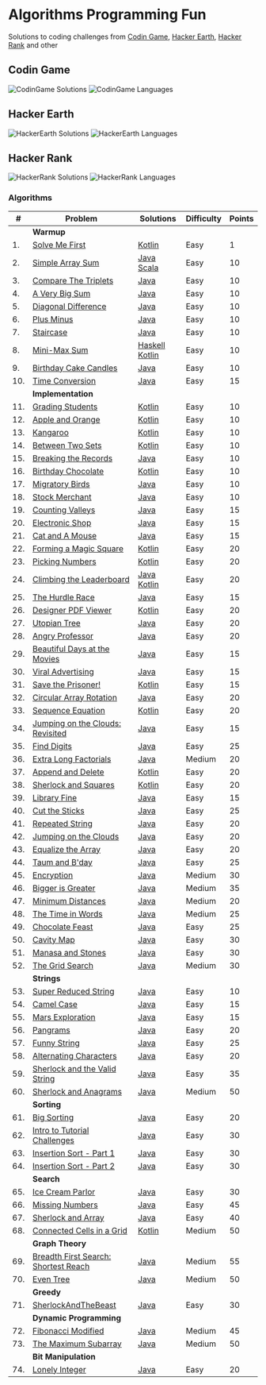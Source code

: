 # Algorithms Programming Fun

Solutions to coding challenges from [Codin Game](www.codingame.com), 
[Hacker Earth](www.hackerearth.com), [Hacker Rank](www.hackerrank.com) and other

## Codin Game
![CodinGame Solutions] ![CodinGame Languages]

## Hacker Earth
![HackerEarth Solutions] ![HackerEarth Languages]

## Hacker Rank
![HackerRank Solutions] ![HackerRank Languages]

### Algorithms

|   # | Problem                                | Solutions                                   | Difficulty | Points |
|-----|----------------------------------------|---------------------------------------------|------------|--------|
|     | **Warmup**                             |                                             |            |        |
|  1. | [Solve Me First]                       | [Kotlin][Solve Me First Kotlin]             | Easy       |      1 |
|  2. | [Simple Array Sum]                     | [Java][SAS Java] [Scala][SAS Scala]         | Easy       |     10 |
|  3. | [Compare The Triplets]                 | [Java][CTT Java]                            | Easy       |     10 |
|  4. | [A Very Big Sum]                       | [Java][AVBS Java]                           | Easy       |     10 |
|  5. | [Diagonal Difference]                  | [Java][DD Java]                             | Easy       |     10 |
|  6. | [Plus Minus]                           | [Java][PM Java]                             | Easy       |     10 |
|  7. | [Staircase]                            | [Java][Staircase Java]                      | Easy       |     10 |
|  8. | [Mini-Max Sum]                         | [Haskell][MMS Haskell] [Kotlin][MMS Kotlin] | Easy       |     10 |
|  9. | [Birthday Cake Candles]                | [Java][BCC Java]                            | Easy       |     10 |
| 10. | [Time Conversion]                      | [Java][TC Java]                             | Easy       |     15 |
|     | **Implementation**                     |                                             |            |        |
| 11. | [Grading Students]                     | [Kotlin][GS Kotlin]                         | Easy       |     10 |
| 12. | [Apple and Orange]                     | [Kotlin][AAO Kotlin]                        | Easy       |     10 |
| 13. | [Kangaroo]                             | [Kotlin][Kangaroo Kotlin]                   | Easy       |     10 |
| 14. | [Between Two Sets]                     | [Kotlin][BTS Kotlin]                        | Easy       |     10 |
| 15. | [Breaking the Records]                 | [Java][BTR Java]                            | Easy       |     10 |
| 16. | [Birthday Chocolate]                   | [Kotlin][BC Kotlin]                         | Easy       |     10 |
| 17. | [Migratory Birds]                      | [Java][MB Java]                             | Easy       |     10 |
| 18. | [Stock Merchant]                       | [Java][SM Java]                             | Easy       |     10 |
| 19. | [Counting Valleys]                     | [Java][CV Java]                             | Easy       |     15 |
| 20. | [Electronic Shop]                      | [Java][ES Java]                             | Easy       |     15 |
| 21. | [Cat and A Mouse]                      | [Java][CAM Java]                            | Easy       |     15 |
| 22. | [Forming a Magic Square]               | [Kotlin][FAMS Kotlin]                       | Easy       |     20 |
| 23. | [Picking Numbers]                      | [Kotlin][PN Kotlin]                         | Easy       |     20 |
| 24. | [Climbing the Leaderboard]             | [Java][CTL Java] [Kotlin][CTL Kotlin]       | Easy       |     20 |
| 25. | [The Hurdle Race]                      | [Java][THR Java]                            | Easy       |     15 |
| 26. | [Designer PDF Viewer]                  | [Kotlin][DPDFV Kotlin]                      | Easy       |     20 |
| 27. | [Utopian Tree]                         | [Java][UT Java]                             | Easy       |     20 |
| 28. | [Angry Professor]                      | [Java][AP Java]                             | Easy       |     20 |
| 29. | [Beautiful Days at the Movies]         | [Java][BDATM Java]                          | Easy       |     15 |
| 30. | [Viral Advertising]                    | [Java][VA Java]                             | Easy       |     15 |
| 31. | [Save the Prisoner!]                   | [Kotlin][STP Kotlin]                        | Easy       |     15 |
| 32. | [Circular Array Rotation]              | [Java][CAR Java]                            | Easy       |     20 |
| 33. | [Sequence Equation]                    | [Kotlin][SE Kotlin]                         | Easy       |     20 |
| 34. | [Jumping on the Clouds: Revisited]     | [Java][JOTCR Java]                          | Easy       |     15 |
| 35. | [Find Digits]                          | [Java][FD Java]                             | Easy       |     25 |
| 36. | [Extra Long Factorials]                | [Java][ELF Java]                            | Medium     |     20 |
| 37. | [Append and Delete]                    | [Kotlin][AAD Kotlin]                        | Easy       |     20 |
| 38. | [Sherlock and Squares]                 | [Kotlin][ShAS Kotlin]                       | Easy       |     20 |
| 39. | [Library Fine]                         | [Java][LF Java]                             | Easy       |     15 |
| 40. | [Cut the Sticks]                       | [Java][CTS Java]                            | Easy       |     25 |
| 41. | [Repeated String]                      | [Java][RS Java]                             | Easy       |     20 |
| 42. | [Jumping on the Clouds]                | [Java][JOTC Java]                           | Easy       |     20 |
| 43. | [Equalize the Array]                   | [Java][ETA Java]                            | Easy       |     20 |
| 44. | [Taum and B'day]                       | [Java][TAB Java]                            | Easy       |     25 |
| 45. | [Encryption]                           | [Java][E Java]                              | Medium     |     30 |
| 46. | [Bigger is Greater]                    | [Java][BIG Java]                            | Medium     |     35 |
| 47. | [Minimum Distances]                    | [Java][MD Java]                             | Medium     |     20 |
| 48. | [The Time in Words]                    | [Java][TTIW Java]                           | Medium     |     25 |
| 49. | [Chocolate Feast]                      | [Java][CF Java]                             | Easy       |     25 |
| 50. | [Cavity Map]                           | [Java][CM Java]                             | Easy       |     30 |
| 51. | [Manasa and Stones]                    | [Java][MAS Java]                            | Easy       |     30 |
| 52. | [The Grid Search]                      | [Java][TGS Java]                            | Medium     |     30 |
|     | **Strings**                            |                                             |            |        |
| 53. | [Super Reduced String]                 | [Java][SRS Java]                            | Easy       |     10 |
| 54. | [Camel Case]                           | [Java][CC Java]                             | Easy       |     15 |
| 55. | [Mars Exploration]                     | [Java][ME Java]                             | Easy       |     15 |
| 56. | [Pangrams]                             | [Java][P Java]                              | Easy       |     20 |
| 57. | [Funny String]                         | [Java][FS Java]                             | Easy       |     25 |
| 58. | [Alternating Characters]               | [Java][AC Java]                             | Easy       |     20 |
| 59. | [Sherlock and the Valid String]        | [Java][SATVS Java]                          | Easy       |     35 |
| 60. | [Sherlock and Anagrams]                | [Java][SAA Java]                            | Medium     |     50 |
|     | **Sorting**                            |                                             |            |        |
| 61. | [Big Sorting]                          | [Java][BS Java]                             | Easy       |     20 |
| 62. | [Intro to Tutorial Challenges]         | [Java][ITTC Java]                           | Easy       |     30 |
| 63. | [Insertion Sort - Part 1]              | [Java][ISP1 Java]                           | Easy       |     30 |
| 64. | [Insertion Sort - Part 2]              | [Java][ISP2 Java]                           | Easy       |     30 |
|     | **Search**                             |                                             |            |        |
| 65. | [Ice Cream Parlor]                     | [Java][ICP Java]                            | Easy       |     30 |
| 66. | [Missing Numbers]                      | [Java][MN Java]                             | Easy       |     45 |
| 67. | [Sherlock and Array]                   | [Java][ShAA Java]                           | Easy       |     40 |
| 68. | [Connected Cells in a Grid]            | [Kotlin][CCIAG Kotlin]                      | Medium     |     50 |
|     | **Graph Theory**                       |                                             |            |        |
| 69. | [Breadth First Search: Shortest Reach] | [Java][BFSSR Java]                          | Medium     |     55 |
| 70. | [Even Tree]                            | [Java][EV Java]                             | Medium     |     50 |
|     | **Greedy**                             |                                             |            |        |
| 71. | [SherlockAndTheBeast]                  | [Java][SATB Java]                           | Easy       |     30 |
|     | **Dynamic Programming**                |                                             |            |        |
| 72. | [Fibonacci Modified]                   | [Java][FM Java]                             | Medium     |     45 |
| 73. | [The Maximum Subarray]                 | [Java][TMS Java]                            | Medium     |     50 |
|     | **Bit Manipulation**                   |                                             |            |        |
| 74. | [Lonely Integer]                       | [Java][LI Java]                             | Easy       |     20 |


<!-- Links -->
[Lonely Integer]:https://www.hackerrank.com/challenges/lonely-integer
[LI Java]:https://github.com/iluu/algs-progfun/blob/master/src/main/java/com/hackerrank/LonelyInteger.java
[The Maximum Subarray]:https://www.hackerrank.com/challenges/maxsubarray
[TMS Java]:https://github.com/iluu/algs-progfun/blob/master/src/main/java/com/hackerrank/MaximumSubarray.java
[Fibonacci Modified]:https://www.hackerrank.com/challenges/fibonacci-modified
[FM Java]:https://github.com/iluu/algs-progfun/blob/master/src/main/java/com/hackerrank/FibonacciModified.java
[Even Tree]:https://www.hackerrank.com/challenges/even-tree
[EV Java]:https://github.com/iluu/algs-progfun/blob/master/src/main/java/com/hackerrank/EvenTree.java
[SherlockAndTheBeast]:https://www.hackerrank.com/challenges/sherlock-and-the-beast
[SATB Java]:https://github.com/iluu/algs-progfun/blob/master/src/main/java/com/hackerrank/SherlockAndTheBeast.java
[Breadth First Search: Shortest Reach]:https://www.hackerrank.com/challenges/bfsshortreach
[BFSSR Java]:https://github.com/iluu/algs-progfun/blob/master/src/main/java/com/hackerrank/BreadthFirstSearchShortestReach.java
[Connected Cells in a Grid]:https://www.hackerrank.com/challenges/connected-cell-in-a-grid
[CCIAG Kotlin]:https://github.com/iluu/algs-progfun/blob/master/src/main/kotlin/com/hackerrank/ConnectedCellsInAGrid.kt
[Sherlock and Array]:https://www.hackerrank.com/challenges/sherlock-and-array
[ShAA Java]:https://github.com/iluu/algs-progfun/blob/master/src/main/java/com/hackerrank/SherlockAndArray.java
[Missing Numbers]:https://www.hackerrank.com/challenges/missing-numbers
[MN Java]:https://github.com/iluu/algs-progfun/blob/master/src/main/java/com/hackerrank/MissingNumbers.java
[Ice Cream Parlor]:https://www.hackerrank.com/challenges/icecream-parlor
[ICP Java]:https://github.com/iluu/algs-progfun/blob/master/src/main/java/com/hackerrank/IceCreamParlor.java
[Insertion Sort - Part 2]:https://www.hackerrank.com/challenges/insertionsort2
[ISP2 Java]:https://github.com/iluu/algs-progfun/blob/master/src/main/java/com/hackerrank/InsertionSortPart2.java
[Insertion Sort - Part 1]:https://www.hackerrank.com/challenges/insertionsort1
[ISP1 Java]:https://github.com/iluu/algs-progfun/blob/master/src/main/java/com/hackerrank/InsertionSortPart1.java
[Intro to Tutorial Challenges]:https://www.hackerrank.com/challenges/tutorial-intro
[ITTC Java]:https://github.com/iluu/algs-progfun/blob/master/src/main/java/com/hackerrank/IntroToTutorialChallenges.java
[Big Sorting]:https://www.hackerrank.com/challenges/big-sorting
[BS Java]:https://github.com/iluu/algs-progfun/blob/master/src/main/java/com/hackerrank/BigSorting.java
[Sherlock and Anagrams]:https://www.hackerrank.com/challenges/sherlock-and-anagrams
[SAA Java]:https://github.com/iluu/algs-progfun/blob/master/src/main/java/com/hackerrank/SherlockAndAnagrams.java
[Sherlock and the Valid String]:https://www.hackerrank.com/challenges/sherlock-and-valid-string
[SATVS Java]:https://github.com/iluu/algs-progfun/blob/master/src/main/java/com/hackerrank/SherlockAndTheValidString.java
[Alternating Characters]:https://www.hackerrank.com/challenges/alternating-characters
[AC Java]:https://github.com/iluu/algs-progfun/blob/master/src/main/java/com/hackerrank/AlternatingCharacters.java
[Funny String]:https://www.hackerrank.com/challenges/funny-string
[FS Java]:https://github.com/iluu/algs-progfun/blob/master/src/main/java/com/hackerrank/FunnyString.java
[Pangrams]:https://www.hackerrank.com/challenges/pangrams
[P Java]:https://github.com/iluu/algs-progfun/blob/master/src/main/java/com/hackerrank/Pangrams.java
[Mars Exploration]:https://www.hackerrank.com/challenges/mars-exploration
[ME Java]:https://github.com/iluu/algs-progfun/blob/master/src/main/java/com/hackerrank/MarsExploration.java
[Camel Case]:https://www.hackerrank.com/challenges/camelcase
[CC Java]:https://github.com/iluu/algs-progfun/blob/master/src/main/java/com/hackerrank/CamelCase.java
[Super Reduced String]:https://www.hackerrank.com/challenges/reduced-string
[SRS Java]:https://github.com/iluu/algs-progfun/blob/master/src/main/java/com/hackerrank/SuperReducedString.java
[The Grid Search]:https://www.hackerrank.com/challenges/the-grid-search
[TGS Java]:https://github.com/iluu/algs-progfun/blob/master/src/main/java/com/hackerrank/TheGridSearch.java
[Manasa and Stones]:https://www.hackerrank.com/challenges/manasa-and-stones
[MAS Java]:https://github.com/iluu/algs-progfun/blob/master/src/main/java/com/hackerrank/ManasaAndStones.java
[Cavity Map]:https://www.hackerrank.com/challenges/cavity-map
[CM Java]:https://github.com/iluu/algs-progfun/blob/master/src/main/java/com/hackerrank/CavityMap.java
[Chocolate Feast]:https://www.hackerrank.com/challenges/chocolate-feast
[CF Java]:https://github.com/iluu/algs-progfun/blob/master/src/main/java/com/hackerrank/ChocolateFeast.java
[The Time in Words]:https://www.hackerrank.com/challenges/the-time-in-words
[TTIW Java]:https://github.com/iluu/algs-progfun/blob/master/src/main/java/com/hackerrank/TheTimeInWords.java
[Minimum Distances]:https://www.hackerrank.com/challenges/minimum-distances
[MD Java]:https://github.com/iluu/algs-progfun/blob/master/src/main/java/com/hackerrank/MinimumDistances.java
[Bigger is Greater]:https://www.hackerrank.com/challenges/bigger-is-greater
[BIG Java]:https://github.com/iluu/algs-progfun/blob/master/src/main/java/com/hackerrank/BiggerIsGreater.java
[Encryption]:https://www.hackerrank.com/challenges/encryption/submissions
[E Java]:https://github.com/iluu/algs-progfun/blob/master/src/main/java/com/hackerrank/Encryption.java
[Taum and B'day]:https://www.hackerrank.com/challenges/taum-and-bday
[TAB Java]:https://github.com/iluu/algs-progfun/blob/master/src/main/java/com/hackerrank/TaumAndBDay.java
[Equalize the Array]:https://www.hackerrank.com/challenges/equality-in-a-array
[ETA Java]:https://github.com/iluu/algs-progfun/blob/master/src/main/java/com/hackerrank/EqualityInArray.java
[Jumping on the Clouds]:https://www.hackerrank.com/challenges/jumping-on-the-clouds
[JOTC Java]:https://github.com/iluu/algs-progfun/blob/master/src/main/java/com/hackerrank/JumpingOnTheClouds.java
[Repeated String]:https://www.hackerrank.com/challenges/repeated-string
[RS Java]:https://github.com/iluu/algs-progfun/blob/master/src/main/java/com/hackerrank/RepeatedString.java
[Cut the Sticks]:https://www.hackerrank.com/challenges/cut-the-sticks
[CTS Java]:https://github.com/iluu/algs-progfun/blob/master/src/main/java/com/hackerrank/CutTheSticks.java
[Library Fine]:https://www.hackerrank.com/challenges/library-fine
[LF Java]:https://github.com/iluu/algs-progfun/blob/master/src/main/java/com/hackerrank/LibraryFine.java
[Sherlock and Squares]:https://www.hackerrank.com/challenges/sherlock-and-squares
[ShAS Kotlin]:https://github.com/iluu/algs-progfun/blob/master/src/main/kotlin/com/hackerrank/SherlockAndSquares.kt
[Append and Delete]:https://www.hackerrank.com/challenges/append-and-delete
[AAD Kotlin]:https://github.com/iluu/algs-progfun/blob/master/src/main/kotlin/com/hackerrank/AppendAndDelete.kt
[Extra Long Factorials]:https://www.hackerrank.com/challenges/extra-long-factorials
[ELF Java]:https://github.com/iluu/algs-progfun/blob/master/src/main/java/com/hackerrank/ExtraLongFactorials.java
[Find Digits]:https://www.hackerrank.com/challenges/find-digits
[FD Java]:https://github.com/iluu/algs-progfun/blob/master/src/main/java/com/hackerrank/FindDigits.java
[Jumping on the Clouds: Revisited]:https://www.hackerrank.com/challenges/jumping-on-the-clouds-revisited
[JOTCR Java]:https://github.com/iluu/algs-progfun/blob/master/src/main/java/com/hackerrank/JumpingOnTheCloudsRevisited.java
[Sequence Equation]:https://www.hackerrank.com/challenges/permutation-equation
[SE Kotlin]:https://github.com/iluu/algs-progfun/blob/master/src/main/kotlin/com/hackerrank/SequenceEquation.kt
[Circular Array Rotation]:https://www.hackerrank.com/challenges/circular-array-rotation
[CAR Java]:https://github.com/iluu/algs-progfun/blob/master/src/main/java/com/hackerrank/CircularArrayRotation.java
[Save the Prisoner!]:https://www.hackerrank.com/challenges/save-the-prisoner
[STP Kotlin]:https://github.com/iluu/algs-progfun/blob/master/src/main/kotlin/com/hackerrank/SaveThePrisoner.kt
[Viral Advertising]:https://www.hackerrank.com/challenges/strange-advertising
[VA Java]:https://github.com/iluu/algs-progfun/blob/master/src/main/java/com/hackerrank/ViralAdvertising.java
[Beautiful Days at the Movies]:https://www.hackerrank.com/challenges/beautiful-days-at-the-movies
[BDATM Java]:https://github.com/iluu/algs-progfun/blob/master/src/main/java/com/hackerrank/BeautifulDaysAtTheMovies.java
[Angry Professor]:https://www.hackerrank.com/challenges/angry-professor
[AP Java]:https://github.com/iluu/algs-progfun/blob/master/src/main/java/com/hackerrank/AngryProfessor.java
[Utopian  Tree]:https://www.hackerrank.com/challenges/utopian-tree
[UT Java]:https://github.com/iluu/algs-progfun/blob/master/src/main/java/com/hackerrank/UtopianTree.java
[Designer PDF Viewer]:https://www.hackerrank.com/challenges/designer-pdf-viewer
[DPDFV Kotlin]:https://github.com/iluu/algs-progfun/blob/master/src/main/kotlin/com/hackerrank/DesignerPDFViewer.kt
[The Hurdle Race]:https://www.hackerrank.com/challenges/the-hurdle-race
[THR Java]:https://github.com/iluu/algs-progfun/blob/master/src/main/java/com/hackerrank/TheHurdleRace.java
[Climbing the Leaderboard]:https://www.hackerrank.com/challenges/climbing-the-leaderboard
[CTL Java]:https://github.com/iluu/algs-progfun/blob/master/src/main/java/com/hackerrank/ClimbingTheLeaderboard.java
[CTL Kotlin]:https://github.com/iluu/algs-progfun/blob/master/src/main/kotlin/com/hackerrank/ClimbingTheLeaderboard.kt
[Picking Numbers]:https://www.hackerrank.com/challenges/picking-numbers
[PN Kotlin]:https://github.com/iluu/algs-progfun/blob/master/src/main/kotlin/com/hackerrank/PickingNumbers.kt
[Forming a Magic Square]:https://www.hackerrank.com/challenges/magic-square-forming
[FAMS Kotlin]:https://github.com/iluu/algs-progfun/blob/master/src/main/kotlin/com/hackerrank/FormingAMagicSquare.kt
[Cat and A Mouse]:https://www.hackerrank.com/challenges/cats-and-a-mouse
[CAM Java]:https://github.com/iluu/algs-progfun/blob/master/src/main/java/com/hackerrank/CatAndAMouse.java
[Electronic Shop]:https://www.hackerrank.com/challenges/electronics-shop
[ES Java]:https://github.com/iluu/algs-progfun/blob/master/src/main/java/com/hackerrank/ElectronicsShop.java
[Counting Valleys]:https://www.hackerrank.com/challenges/counting-valleys
[CV Java]:https://github.com/iluu/algs-progfun/blob/master/src/main/java/com/hackerrank/CountingValleys.java
[Stock Merchant]:https://www.hackerrank.com/challenges/sock-merchant
[SM Java]:https://github.com/iluu/algs-progfun/blob/master/src/main/java/com/hackerrank/StockMerchant.java
[Migratory Birds]:https://www.hackerrank.com/challenges/migratory-birds
[MB Java]:https://github.com/iluu/algs-progfun/blob/master/src/main/java/com/hackerrank/MigratoryBirds.java
[Birthday Chocolate]:https://www.hackerrank.com/challenges/the-birthday-bar
[BC Kotlin]:https://github.com/iluu/algs-progfun/blob/master/src/main/kotlin/com/hackerrank/BirthdayChocolate.kt
[Breaking the Records]:https://www.hackerrank.com/challenges/breaking-best-and-worst-records
[BTR Java]:https://github.com/iluu/algs-progfun/blob/master/src/main/java/com/hackerrank/BreakingTheRecords.java
[Between Two Sets]:https://www.hackerrank.com/challenges/between-two-sets
[BTS Kotlin]:https://github.com/iluu/algs-progfun/blob/master/src/main/kotlin/com/hackerrank/BetweenTwoSets.kt
[Kangaroo]:https://www.hackerrank.com/challenges/kangaroo
[Kangaroo Kotlin]:https://github.com/iluu/algs-progfun/blob/master/src/main/kotlin/com/hackerrank/Kangaroo.kt
[Apple and Orange]:https://www.hackerrank.com/challenges/apple-and-orange
[AAO Kotlin]:https://github.com/iluu/algs-progfun/blob/master/src/main/kotlin/com/hackerrank/AppleAndOrange.kt
[Grading Students]:https://www.hackerrank.com/challenges/grading
[GS Kotlin]:https://github.com/iluu/algs-progfun/blob/master/src/main/kotlin/com/hackerrank/GradingStudents.kt
[Time Conversion]:https://www.hackerrank.com/challenges/time-conversion
[TC Java]:https://github.com/iluu/algs-progfun/blob/master/src/main/java/com/hackerrank/TimeConversion.java
[Birthday Cake Candles]:https://www.hackerrank.com/challenges/birthday-cake-candles
[BCC Java]:https://github.com/iluu/algs-progfun/blob/master/src/main/java/com/hackerrank/BirthdayCakeCandles.java
[Mini-Max Sum]:https://www.hackerrank.com/challenges/mini-max-sum
[MMS Haskell]:https://github.com/iluu/algs-progfun/blob/master/src/main/haskell/MinMaxSum.hs
[MMS Kotlin]:https://github.com/iluu/algs-progfun/blob/master/src/main/kotlin/com/hackerrank/MinMaxSum.kt
[Staircase]:https://www.hackerrank.com/challenges/staircase
[Staircase Java]:https://github.com/iluu/algs-progfun/blob/master/src/main/java/com/hackerrank/Staircase.java
[Plus Minus]:https://www.hackerrank.com/challenges/plus-minus
[PM Java]:https://github.com/iluu/algs-progfun/blob/master/src/main/java/com/hackerrank/PlusMinus.java
[Diagonal Difference]:https://www.hackerrank.com/challenges/diagonal-difference
[DD Java]:https://github.com/iluu/algs-progfun/blob/master/src/main/java/com/hackerrank/DiagonalDifference.java
[A Very Big Sum]:https://www.hackerrank.com/challenges/a-very-big-sum
[AVBS Java]:https://github.com/iluu/algs-progfun/blob/master/src/main/java/com/hackerrank/VeryBigSum.java
[Compare The Triplets]:https://www.hackerrank.com/challenges/compare-the-triplets
[CTT Java]:https://github.com/iluu/algs-progfun/blob/master/src/main/java/com/hackerrank/CompareTriplets.java
[Simple Array Sum]:https://www.hackerrank.com/challenges/simple-array-sum/problem
[SAS Java]:https://github.com/iluu/algs-progfun/blob/master/src/main/java/com/hackerrank/SimpleArraySum.java
[SAS Scala]:https://github.com/iluu/algs-progfun/blob/master/src/main/scala/com/hackerrank/SimpleArraySum2.scala
[Solve Me First]:https://www.hackerrank.com/challenges/solve-me-first
[Solve Me First Kotlin]:https://github.com/iluu/algs-progfun/blob/master/src/main/kotlin/com/hackerrank/SolveMeFirst.kt
[Simple Array Sum]:https://www.hackerrank.com/challenges/simple-array-sum


<!-- Images -->
[CodeFights Solutions]:https://img.shields.io/badge/Problems%20Solved-17-green.svg
[CodeFights Languages]:https://img.shields.io/badge/Languages-java-yellow.svg

[CodinGame Solutions]:https://img.shields.io/badge/Problems%20Solved-13-green.svg
[CodinGame Languages]:https://img.shields.io/badge/Languages-java-yellow.svg

[HackerEarth Solutions]:https://img.shields.io/badge/Problems%20Solved-1-green.svg
[HackerEarth Languages]:https://img.shields.io/badge/Languages-java-yellow.svg

[HackerRank Solutions]:https://img.shields.io/badge/Problems%20Solved-74-green.svg
[HackerRank Languages]:https://img.shields.io/badge/Languages-haskell/java/kotlin/scala-yellow.svg
